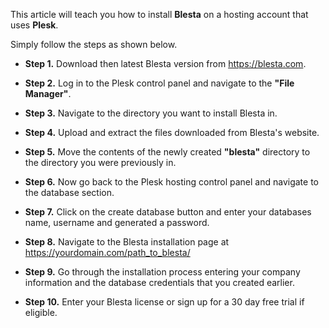 This article will teach you how to install **Blesta** on a hosting account that uses **Plesk**. 

Simply follow the steps as shown below.

* **Step 1.** Download then latest Blesta version from https://blesta.com.

* **Step 2.** Log in to the Plesk control panel and navigate to the **"File Manager"**.

* **Step 3.** Navigate to the directory you want to install Blesta in.

* **Step 4.** Upload and extract the files downloaded from Blesta's website.

* **Step 5.** Move the contents of the newly created **"blesta"** directory to the directory you were previously in.

* **Step 6.** Now go back to the Plesk hosting control panel and navigate to the database section.

* **Step 7.** Click on the create database button and enter your databases name, username and generated a password.

* **Step 8.** Navigate to the Blesta installation page at https://yourdomain.com/path_to_blesta/

* **Step 9.** Go through the installation process entering your company information and the database credentials that you created earlier.

* **Step 10.** Enter your Blesta license or sign up for a 30 day free trial if eligible.
